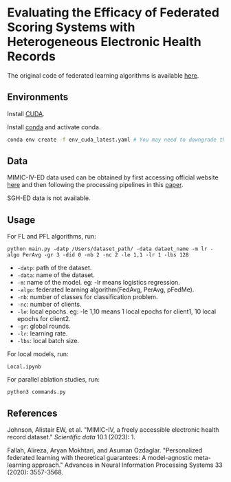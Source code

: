 # Evaluating the Efficacy of Federated Scoring Systems with Heterogeneous Electronic Health Records

The original code of federated learning algorithms is available [here](https://github.com/TsingZ0/PFLlib).

## Environments
Install [CUDA](https://developer.nvidia.com/cuda-11-6-0-download-archive). 

Install [conda](https://repo.anaconda.com/miniconda/Miniconda3-latest-Linux-x86_64.sh) and activate conda. 

```bash
conda env create -f env_cuda_latest.yaml # You may need to downgrade the torch using pip to match CUDA version
```


## Data
MIMIC-IV-ED data used can be obtained by first accessing official website [here](https://physionet.org/content/mimiciv/2.2/) and then following the processing pipelines in this [paper](https://www.nature.com/articles/s41597-022-01782-9).

SGH-ED data is not available.

## Usage
For FL and PFL algorithms, run:
```
python main.py -datp /Users/dataset_path/ -data dataet_name -m lr -algo PerAvg -gr 3 -did 0 -nb 2 -nc 2 -le 1,1 -lr 1 -lbs 128
```
- `-datp`: path of the dataset.
- `-data`: name of the dataset.
- `-m`: name of the model. eg: -lr means logistics regression.
- `-algo`: federated learning algorithm(FedAvg, PerAvg, pFedMe).
- `-nb`: number of classes for classification problem.
- `-nc`: number of clients.
- `-le`: local epochs. eg: -le 1,10 means 1 local epochs for client1, 10 local epochs for client2.
- `-gr`: global rounds.
- `-lr`: learning rate.
- `-lbs`: local batch size.

For local models, run:
```
Local.ipynb
```

For parallel ablation studies, run:
```
python3 commands.py
```

## References
Johnson, Alistair EW, et al. "MIMIC-IV, a freely accessible electronic health record dataset." *Scientific data* 10.1 (2023): 1.

Fallah, Alireza, Aryan Mokhtari, and Asuman Ozdaglar. "Personalized federated learning with theoretical guarantees: A model-agnostic meta-learning approach." Advances in Neural Information Processing Systems 33 (2020): 3557-3568.
